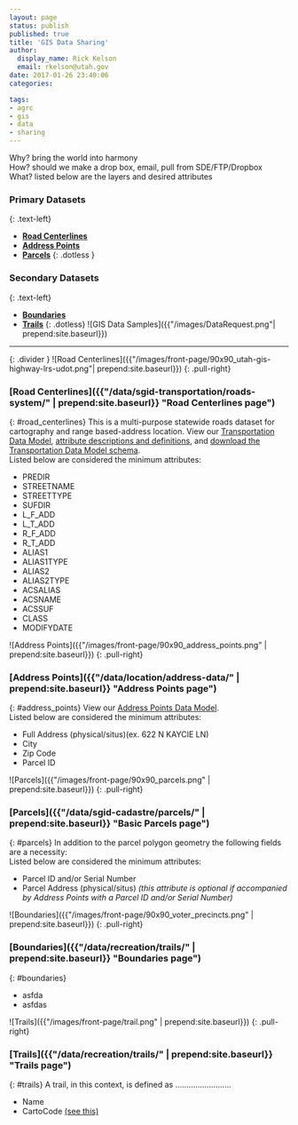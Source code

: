 ```yaml
---
layout: page
status: publish
published: true
title: 'GIS Data Sharing'
author:
  display_name: Rick Kelson
  email: rkelson@utah.gov
date: 2017-01-26 23:40:06
categories:

tags:
- agrc
- gis
- data
- sharing
---
```

Why? bring the world into harmony  
How? should we make a drop box, email, pull from SDE/FTP/Dropbox  
What? listed below are the layers and desired attributes

### **Primary Datasets**
{: .text-left}
- [**Road Centerlines**](#road_centerlines)  
- [**Address Points**](#address_points)  
- [**Parcels**](#parcels)
{: .dotless }

### **Secondary Datasets**
{: .text-left}
- [**Boundaries**](#boundaries)  
- [**Trails**](#trails)
{: .dotless}
![GIS Data Samples]({{"/images/DataRequest.png"| prepend:site.baseurl}})
----
{: .divider }
![Road Centerlines]({{"/images/front-page/90x90_utah-gis-highway-lrs-udot.png"| prepend:site.baseurl}})
{: .pull-right}
### [**Road Centerlines**]({{"/data/sgid-transportation/roads-system/" | prepend:site.baseurl}} "Road Centerlines page")  
{: #road_centerlines}
This is a multi-purpose statewide roads dataset for cartography and range based-address location. View our
[Transportation Data Model](https://drive.google.com/file/d/0Bz18jufMWioiU25icDNoQWlJa2M/view),
[attribute descriptions and definitions](https://docs.google.com/document/d/1ojjqCa1Z6IG6Wj0oAbZatoYsmbKzO9XwdD88-kqm-zQ/edit),
and [download the Transportation Data Model schema](ftp://ftp.agrc.utah.gov/UtahSGID_Vector/UTM12_NAD83/TRANSPORTATION/UnpackagedData/Roads/_Statewide/UtahRoadsDataSchema/UtahRoadsDataSchema_gdb.zip).  
Listed below are considered the minimum attributes:  
- PREDIR
- STREETNAME
- STREETTYPE
- SUFDIR
- L_F_ADD
- L_T_ADD
- R_F_ADD
- R_T_ADD
- ALIAS1
- ALIAS1TYPE
- ALIAS2
- ALIAS2TYPE
- ACSALIAS
- ACSNAME
- ACSSUF
- CLASS
- MODIFYDATE

![Address Points]({{"/images/front-page/90x90_address_points.png" | prepend:site.baseurl}})
{: .pull-right}
### [**Address Points**]({{"/data/location/address-data/" | prepend:site.baseurl}} "Address Points page")  
{: #address_points}
View our
[Address Points Data Model](https://docs.google.com/document/d/1eTgknNbA0UNXnyMDR5q9gFAm0-XtNYQpLLYPSZtCLTU/edit?usp=sharing).  
Listed below are considered the minimum attributes:  
- Full Address (physical/situs)(ex. 622 N KAYCIE LN)
- City
- Zip Code
- Parcel ID

![Parcels]({{"/images/front-page/90x90_parcels.png" | prepend:site.baseurl}})
{: .pull-right}
### [**Parcels**]({{"/data/sgid-cadastre/parcels/" | prepend:site.baseurl}} "Basic Parcels page")  
{: #parcels}
In addition to the parcel polygon geometry the following fields are a necessity:  
Listed below are considered the minimum attributes:  
- Parcel ID and/or Serial Number
- Parcel Address (physical/situs)  _(this attribute is optional if accompanied by Address Points with a Parcel ID and/or Serial Number)_

![Boundaries]({{"/images/front-page/90x90_voter_precincts.png" | prepend:site.baseurl}})
{: .pull-right}
### [**Boundaries**]({{"/data/recreation/trails/" | prepend:site.baseurl}} "Boundaries page")  
{: #boundaries}
- asfda
- asfdas

![Trails]({{"/images/front-page/trail.png" | prepend:site.baseurl}})
{: .pull-right}
### [**Trails**]({{"/data/recreation/trails/" | prepend:site.baseurl}} "Trails page")  
{: #trails}
A trail, in this context, is defined as .........................

- Name
- CartoCode [(see this)]({{}})
 
